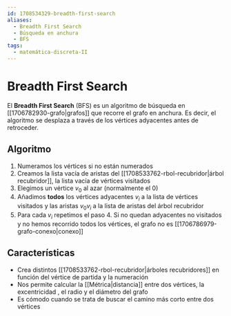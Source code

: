 ```yaml
---
id: 1708534329-breadth-first-search
aliases:
  - Breadth First Search
  - Búsqueda en anchura
  - BFS
tags:
  - matemática-discreta-II
---
```


# Breadth First Search

El **Breadth First Search** (BFS) es un algoritmo de búsqueda en [[1706782930-grafo|grafos]] que recorre el grafo en anchura. Es decir, el algoritmo se desplaza a través de los vértices adyacentes antes de retroceder.

## Algoritmo

1. Numeramos los vértices si no están numerados
2. Creamos la lista vacía de aristas del [[1708533762-rbol-recubridor|árbol recubridor]], la lista vacía de vértices visitados
3. Elegimos un vértice $v_0$ al azar (normalmente el 0)
4. Añadimos **todos** los vértices adyacentes $v_i$ a la lista de vértices visitados y las aristas $v_0v_i$ a la lista de aristas del árbol recubridor
5. Para cada $v_i$ repetimos el paso 4. Si no quedan adyacentes no visitados y no hemos recorrido todos los vértices, el grafo no es [[1706786979-grafo-conexo|conexo]]

## Características

- Crea distintos [[1708533762-rbol-recubridor|árboles recubridores]] en función del vértice de partida y la numeración
- Nos permite calcular la [[Métrica|distancia]] entre dos vértices, la excentricidad , el radio y el diámetro del grafo
- Es cómodo cuando se trata de buscar el camino más corto entre dos vértices
